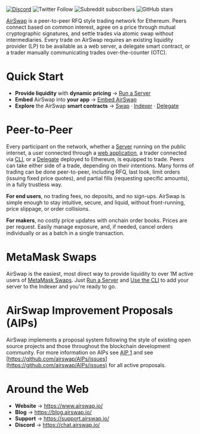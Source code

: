 [![Discord](https://img.shields.io/discord/590643190281928738.svg)](https://chat.airswap.io) ![Twitter Follow](https://img.shields.io/twitter/follow/airswap?style=social) ![Subreddit subscribers](https://img.shields.io/reddit/subreddit-subscribers/AirSwap?style=social) ![GitHub stars](https://img.shields.io/github/stars/airswap/airswap-protocols?style=social)

[AirSwap](https://www.airswap.io/) is a peer-to-peer RFQ style trading network for Ethereum. Peers connect based on common interest, agree on a price through mutual cryptographic signatures, and settle trades via atomic swap without intermediaries. Every trade on AirSwap requires an existing liquidity provider (LP) to be available as a web server, a delegate smart contract, or a trader manually communicating trades over-the-counter (OTC).

# Quick Start

- **Provide liquidity** with **dynamic pricing** → [Run a Server](./make-liquidity/run-a-server.md)
- **Embed** AirSwap into **your app** → [Embed AirSwap](./take-liquidity/embed-airswap.md)
- **Explore** the AirSwap **smart contracts** → [Swap](./reference/swap.md) · [Indexer](./reference/indexer.md) · [Delegate](./reference/delegate.md)

# Peer-to-Peer

Every participant on the network, whether a [Server](./make-liquidity/run-a-server.md) running on the public internet, a user connected through a [web application](./take-liquidity/embed-airswap.md), a trader connected via [CLI](./tools/airswap-cli), or a [Delegate](./reference/delegate.md) deployed to Ethereum, is equipped to trade. Peers can take either side of a trade, depending on their intentions. Many forms of trading can be done peer-to-peer, including RFQ, last look, limit orders (issuing fixed price quotes), and partial fills (requesting specific amounts), in a fully trustless way.

**For end users**, no trading fees, no deposits, and no sign-ups. AirSwap is simple enough to stay intuitive, secure, and liquid, without front-running, price slippage, or order collisions.

**For makers**, no costly price updates with onchain order books. Prices are per request. Easily manage exposure, and, if needed, cancel orders individually or as a batch in a single transaction.

# MetaMask Swaps

AirSwap is the easiest, most direct way to provide liquidity to over 1M active users of [MetaMask Swaps](https://medium.com/metamask/introducing-metamask-swaps-84318c643785). Just [Run a Server](./make-liquidity/run-a-server.md) and [Use the CLI](./make-liquidity/debug-with-cli.md) to add your server to the Indexer and you're ready to go.

# AirSwap Improvement Proposals (AIPs)

AirSwap implements a proposal system following the style of existing open source projects and those throughout the blockchain development community. For more information on AIPs see [AIP 1](https://github.com/airswap/AIPs/issues/1) and see [https://github.com/airswap/AIPs/issues](https://github.com/airswap/AIPs/issues) for all active proposals.

# Around the Web

- **Website** → https://www.airswap.io/
- **Blog** → https://blog.airswap.io/
- **Support** → https://support.airswap.io/
- **Discord** → https://chat.airswap.io/

